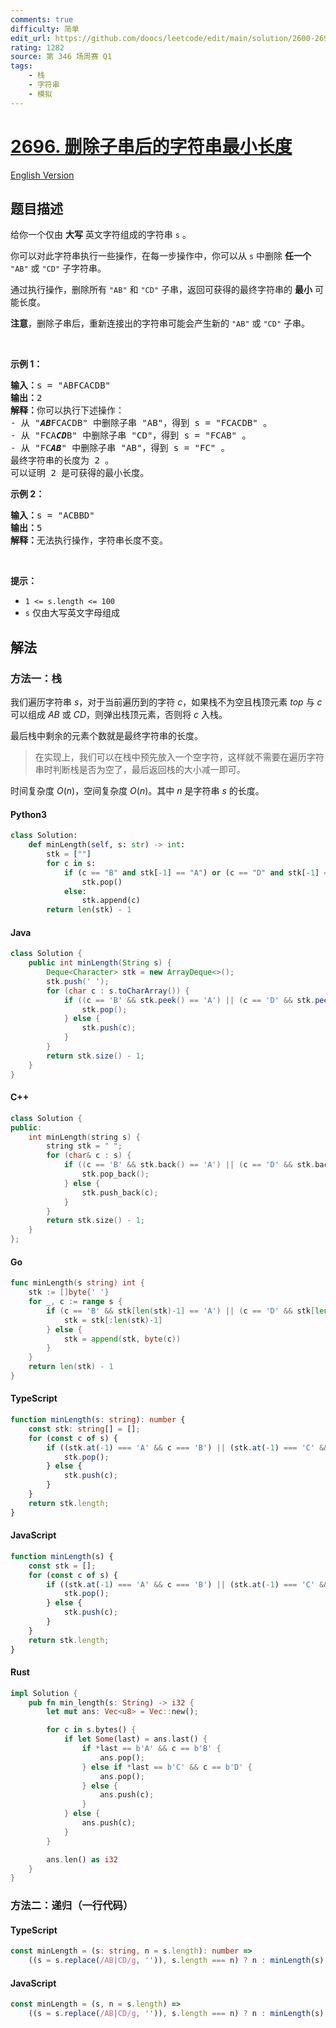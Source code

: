 ```yaml
---
comments: true
difficulty: 简单
edit_url: https://github.com/doocs/leetcode/edit/main/solution/2600-2699/2696.Minimum%20String%20Length%20After%20Removing%20Substrings/README.md
rating: 1282
source: 第 346 场周赛 Q1
tags:
    - 栈
    - 字符串
    - 模拟
---
```


<!-- problem:start -->

# [2696. 删除子串后的字符串最小长度](https://leetcode.cn/problems/minimum-string-length-after-removing-substrings)

[English Version](/solution/2600-2699/2696.Minimum%20String%20Length%20After%20Removing%20Substrings/README_EN.md)

## 题目描述

<!-- description:start -->

<p>给你一个仅由 <strong>大写</strong> 英文字符组成的字符串 <code>s</code> 。</p>

<p>你可以对此字符串执行一些操作，在每一步操作中，你可以从 <code>s</code> 中删除 <strong>任一个</strong> <code>"AB"</code> 或 <code>"CD"</code> 子字符串。</p>

<p>通过执行操作，删除所有&nbsp;<code>"AB"</code> 和 <code>"CD"</code> 子串，返回可获得的最终字符串的 <strong>最小</strong> 可能长度。</p>

<p><strong>注意</strong>，删除子串后，重新连接出的字符串可能会产生新的&nbsp;<code>"AB"</code> 或 <code>"CD"</code> 子串。</p>

<p>&nbsp;</p>

<p><strong>示例 1：</strong></p>

<pre>
<strong>输入：</strong>s = "ABFCACDB"
<strong>输出：</strong>2
<strong>解释：</strong>你可以执行下述操作：
- 从 "<em><strong>AB</strong></em>FCACDB" 中删除子串 "AB"，得到 s = "FCACDB" 。
- 从 "FCA<em><strong>CD</strong></em>B" 中删除子串 "CD"，得到 s = "FCAB" 。
- 从 "FC<strong><em>AB</em></strong>" 中删除子串 "AB"，得到 s = "FC" 。
最终字符串的长度为 2 。
可以证明 2 是可获得的最小长度。</pre>

<p><strong>示例 2：</strong></p>

<pre>
<strong>输入：</strong>s = "ACBBD"
<strong>输出：</strong>5
<strong>解释：</strong>无法执行操作，字符串长度不变。
</pre>

<p>&nbsp;</p>

<p><strong>提示：</strong></p>

<ul>
	<li><code>1 &lt;= s.length &lt;= 100</code></li>
	<li><code>s</code> 仅由大写英文字母组成</li>
</ul>

<!-- description:end -->

## 解法

<!-- solution:start -->

### 方法一：栈

我们遍历字符串 $s$，对于当前遍历到的字符 $c$，如果栈不为空且栈顶元素 $top$ 与 $c$ 可以组成 $AB$ 或 $CD$，则弹出栈顶元素，否则将 $c$ 入栈。

最后栈中剩余的元素个数就是最终字符串的长度。

> 在实现上，我们可以在栈中预先放入一个空字符，这样就不需要在遍历字符串时判断栈是否为空了，最后返回栈的大小减一即可。

时间复杂度 $O(n)$，空间复杂度 $O(n)$。其中 $n$ 是字符串 $s$ 的长度。

<!-- tabs:start -->

#### Python3

```python
class Solution:
    def minLength(self, s: str) -> int:
        stk = [""]
        for c in s:
            if (c == "B" and stk[-1] == "A") or (c == "D" and stk[-1] == "C"):
                stk.pop()
            else:
                stk.append(c)
        return len(stk) - 1
```

#### Java

```java
class Solution {
    public int minLength(String s) {
        Deque<Character> stk = new ArrayDeque<>();
        stk.push(' ');
        for (char c : s.toCharArray()) {
            if ((c == 'B' && stk.peek() == 'A') || (c == 'D' && stk.peek() == 'C')) {
                stk.pop();
            } else {
                stk.push(c);
            }
        }
        return stk.size() - 1;
    }
}
```

#### C++

```cpp
class Solution {
public:
    int minLength(string s) {
        string stk = " ";
        for (char& c : s) {
            if ((c == 'B' && stk.back() == 'A') || (c == 'D' && stk.back() == 'C')) {
                stk.pop_back();
            } else {
                stk.push_back(c);
            }
        }
        return stk.size() - 1;
    }
};
```

#### Go

```go
func minLength(s string) int {
	stk := []byte{' '}
	for _, c := range s {
		if (c == 'B' && stk[len(stk)-1] == 'A') || (c == 'D' && stk[len(stk)-1] == 'C') {
			stk = stk[:len(stk)-1]
		} else {
			stk = append(stk, byte(c))
		}
	}
	return len(stk) - 1
}
```

#### TypeScript

```ts
function minLength(s: string): number {
    const stk: string[] = [];
    for (const c of s) {
        if ((stk.at(-1) === 'A' && c === 'B') || (stk.at(-1) === 'C' && c === 'D')) {
            stk.pop();
        } else {
            stk.push(c);
        }
    }
    return stk.length;
}
```

#### JavaScript

```js
function minLength(s) {
    const stk = [];
    for (const c of s) {
        if ((stk.at(-1) === 'A' && c === 'B') || (stk.at(-1) === 'C' && c === 'D')) {
            stk.pop();
        } else {
            stk.push(c);
        }
    }
    return stk.length;
}
```

#### Rust

```rust
impl Solution {
    pub fn min_length(s: String) -> i32 {
        let mut ans: Vec<u8> = Vec::new();

        for c in s.bytes() {
            if let Some(last) = ans.last() {
                if *last == b'A' && c == b'B' {
                    ans.pop();
                } else if *last == b'C' && c == b'D' {
                    ans.pop();
                } else {
                    ans.push(c);
                }
            } else {
                ans.push(c);
            }
        }

        ans.len() as i32
    }
}
```

<!-- tabs:end -->

<!-- solution:end -->

<!-- solution:start -->

### 方法二：递归（一行代码）

<!-- tabs:start -->

#### TypeScript

```ts
const minLength = (s: string, n = s.length): number =>
    ((s = s.replace(/AB|CD/g, '')), s.length === n) ? n : minLength(s);
```

#### JavaScript

```js
const minLength = (s, n = s.length) =>
    ((s = s.replace(/AB|CD/g, '')), s.length === n) ? n : minLength(s);
```

<!-- tabs:end -->

<!-- solution:end -->

<!-- problem:end -->
